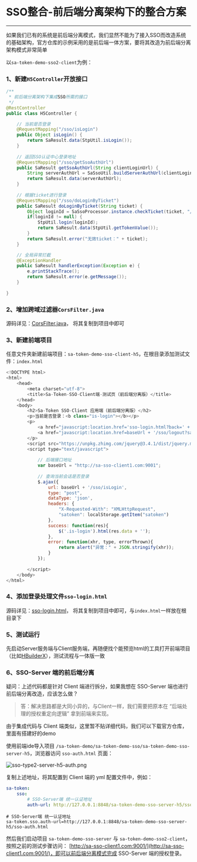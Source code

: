 # SSO整合-前后端分离架构下的整合方案

---

如果我们已有的系统是前后端分离模式，我们显然不能为了接入SSO而改造系统的基础架构，官方仓库的示例采用的是前后端一体方案，要将其改造为前后端分离架构模式非常简单

以`sa-token-demo-sso2-client`为例：

### 1、新建`H5Controller`开放接口
``` java
/**
 * 前后端分离架构下集成SSO所需的接口
 */
@RestController
public class H5Controller {

	// 当前是否登录 
	@RequestMapping("/sso/isLogin")
	public Object isLogin() {
		return SaResult.data(StpUtil.isLogin());
	}
	
	// 返回SSO认证中心登录地址 
	@RequestMapping("/sso/getSsoAuthUrl")
	public SaResult getSsoAuthUrl(String clientLoginUrl) {
		String serverAuthUrl = SaSsoUtil.buildServerAuthUrl(clientLoginUrl, "");
		return SaResult.data(serverAuthUrl);
	}
	
	// 根据ticket进行登录 
	@RequestMapping("/sso/doLoginByTicket")
	public SaResult doLoginByTicket(String ticket) {
		Object loginId = SaSsoProcessor.instance.checkTicket(ticket, "/sso/doLoginByTicket");
		if(loginId != null) {
			StpUtil.login(loginId);
			return SaResult.data(StpUtil.getTokenValue());
		}
		return SaResult.error("无效ticket：" + ticket); 
	}

	// 全局异常拦截 
	@ExceptionHandler
	public SaResult handlerException(Exception e) {
		e.printStackTrace(); 
		return SaResult.error(e.getMessage());
	}
	
}
```

### 2、增加跨域过滤器`CorsFilter.java`
源码详见：[CorsFilter.java](https://gitee.com/dromara/sa-token/tree/master/sa-token-demo/sa-token-demo-sso/sa-token-demo-sso2-client/src/main/java/com/pj/h5/CorsFilter.java)，
将其复制到项目中即可 

### 3、新建前端项目 
任意文件夹新建前端项目：`sa-token-demo-sso-client-h5`，在根目录添加测试文件：`index.html`
``` js
<!DOCTYPE html>
<html>
	<head>
		<meta charset="utf-8">
		<title>Sa-Token-SSO-Client端-测试页（前后端分离版）</title>
	</head>
	<body>
		<h2>Sa-Token SSO-Client 应用端（前后端分离版）</h2>
		<p>当前是否登录：<b class="is-login"></b></p>
		<p>
			<a href="javascript:location.href='sso-login.html?back=' + encodeURIComponent(location.href);">登录</a>
			<a href="javascript:location.href=baseUrl + '/sso/logout?satoken=' + localStorage.satoken + '&back=' + encodeURIComponent(location.href);">注销</a>
		</p>
		<script src="https://unpkg.zhimg.com/jquery@3.4.1/dist/jquery.min.js"></script>
		<script type="text/javascript">
		
			// 后端接口地址 
			var baseUrl = "http://sa-sso-client1.com:9001";
				
			// 查询当前会话是否登录 
			$.ajax({
				url: baseUrl + '/sso/isLogin',
				type: "post", 
				dataType: 'json',
				headers: {
					"X-Requested-With": "XMLHttpRequest",
					"satoken": localStorage.getItem("satoken")
				},
				success: function(res){
					$('.is-login').html(res.data + '');
				},
				error: function(xhr, type, errorThrown){
					return alert("异常：" + JSON.stringify(xhr));
				}
			});
			
		</script>
	</body>
</html>
```

### 4、添加登录处理文件`sso-login.html`
源码详见：[sso-login.html](https://gitee.com/dromara/sa-token/tree/master/sa-token-demo/sa-token-demo-sso/sa-token-demo-sso-client-h5/sso-login.html)，
将其复制到项目中即可，与`index.html`一样放在根目录下 


### 5、测试运行
先启动Server服务端与Client服务端，再随便找个能预览html的工具打开前端项目（比如[HBuilderX](https://www.dcloud.io/hbuilderx.html)），测试流程与一体版一致 


### 6、SSO-Server 端的前后端分离
疑问：上述代码都是针对 Client 端进行拆分，如果我想在 SSO-Server 端也进行前后端分离改造，应该怎么做？

> 答：解决思路都是大同小异的，与Client一样，我们需要把原本在 “后端处理的授权重定向逻辑” 拿到前端来实现。

由于集成代码与 Client 端类似，这里暂不贴详细代码，我们可以下载官方仓库，里面有搭建好的demo

使用前端ide导入项目 `/sa-token-demo/sa-token-demo-sso/sa-token-demo-sso-server-h5`，浏览器访问 `sso-auth.html` 页面：

![sso-type2-server-h5-auth.png](https://oss.dev33.cn/sa-token/doc/sso/sso-type2-server-h5-auth.png 's-w-sh')

复制上述地址，将其配置到 Client 端的 yml 配置文件中，例如：

<!---------------------------- tabs:start ---------------------------->
<!------------- tab:yaml 风格  ------------->
``` yaml
sa-token: 
	sso: 
		# SSO-Server端 统一认证地址 
	    auth-url: http://127.0.0.1:8848/sa-token-demo-sso-server-h5/sso-auth.html
```
<!------------- tab:properties 风格  ------------->
``` properties
# SSO-Server端 统一认证地址 
sa-token.sso.auth-url=http://127.0.0.1:8848/sa-token-demo-sso-server-h5/sso-auth.html
```
<!---------------------------- tabs:end ---------------------------->


然后我们启动项目 `sa-token-demo-sso-server` 与 `sa-token-demo-sso2-client`，按照之前的测试步骤访问：
[http://sa-sso-client1.com:9001/](http://sa-sso-client1.com:9001/)，即可以前后端分离模式完成 SSO-Server 端的授权登录。

